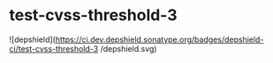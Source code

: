# test-cvss-threshold-3
![depshield](https://ci.dev.depshield.sonatype.org/badges/depshield-ci/test-cvss-threshold-3
/depshield.svg)

